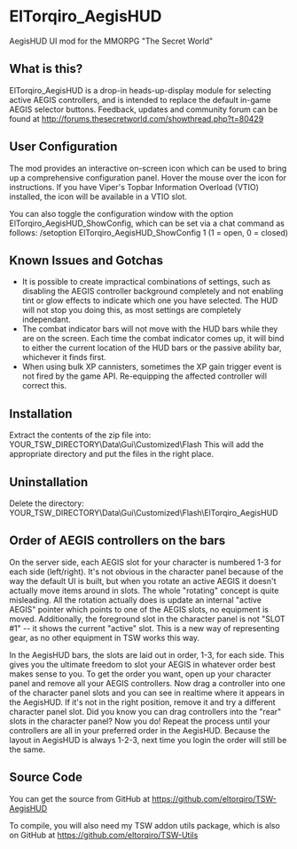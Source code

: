 ElTorqiro_AegisHUD
==================
AegisHUD UI mod for the MMORPG "The Secret World"
   
   
What is this?
-------------
ElTorqiro_AegisHUD is a drop-in heads-up-display module for selecting active AEGIS controllers, and is intended to replace the default in-game AEGIS selector buttons.
Feedback, updates and community forum can be found at http://forums.thesecretworld.com/showthread.php?t=80429
   
   
User Configuration
------------------
The mod provides an interactive on-screen icon which can be used to bring up a comprehensive configuration panel.  Hover the mouse over the icon for instructions.  If you have Viper's Topbar Information Overload (VTIO) installed, the icon will be available in a VTIO slot.
   
You can also toggle the configuration window with the option ElTorqiro_AegisHUD_ShowConfig, which can be set via a chat command as follows:
/setoption ElTorqiro_AegisHUD_ShowConfig 1
(1 = open, 0 = closed)
   
   
Known Issues and Gotchas
------------------------
* It is possible to create impractical combinations of settings, such as disabling the AEGIS controller background completely and not enabling tint or glow effects to indicate which one you have selected.  The HUD will not stop you doing this, as most settings are completely independant.
* The combat indicator bars will not move with the HUD bars while they are on the screen.  Each time the combat indicator comes up, it will bind to either the current location of the HUD bars or the passive ability bar, whichever it finds first.
* When using bulk XP cannisters, sometimes the XP gain trigger event is not fired by the game API.  Re-equipping the affected controller will correct this.
   
   
Installation
------------
Extract the contents of the zip file into: YOUR_TSW_DIRECTORY\Data\Gui\Customized\Flash
This will add the appropriate directory and put the files in the right place.

Uninstallation
--------------
Delete the directory: YOUR_TSW_DIRECTORY\Data\Gui\Customized\Flash\ElTorqiro_AegisHUD
   
   
Order of AEGIS controllers on the bars
--------------------------------------
On the server side, each AEGIS slot for your character is numbered 1-3 for each side (left/right). It's not obvious in the character panel because of the way the default UI is built, but when you rotate an active AEGIS it doesn't actually move items around in slots. The whole "rotating" concept is quite misleading. All the rotation actually does is update an internal "active AEGIS" pointer which points to one of the AEGIS slots, no equipment is moved. Additionally, the foreground slot in the character panel is not "SLOT #1" -- it shows the current "active" slot.  This is a new way of representing gear, as no other equipment in TSW works this way.
   
In the AegisHUD bars, the slots are laid out in order, 1-3, for each side. This gives you the ultimate freedom to slot your AEGIS in whatever order best makes sense to you. To get the order you want, open up your character panel and remove all your AEGIS controllers.  Now drag a controller into one of the character panel slots and you can see in realtime where it appears in the AegisHUD.  If it's not in the right position, remove it and try a different character panel slot.  Did you know you can drag controllers into the "rear" slots in the character panel? Now you do! Repeat the process until your controllers are all in your preferred order in the AegisHUD. Because the layout in AegisHUD is always 1-2-3, next time you login the order will still be the same.
   
   
Source Code
-----------
You can get the source from GitHub at https://github.com/eltorqiro/TSW-AegisHUD

To compile, you will also need my TSW addon utils package, which is also on GitHub at https://github.com/eltorqiro/TSW-Utils